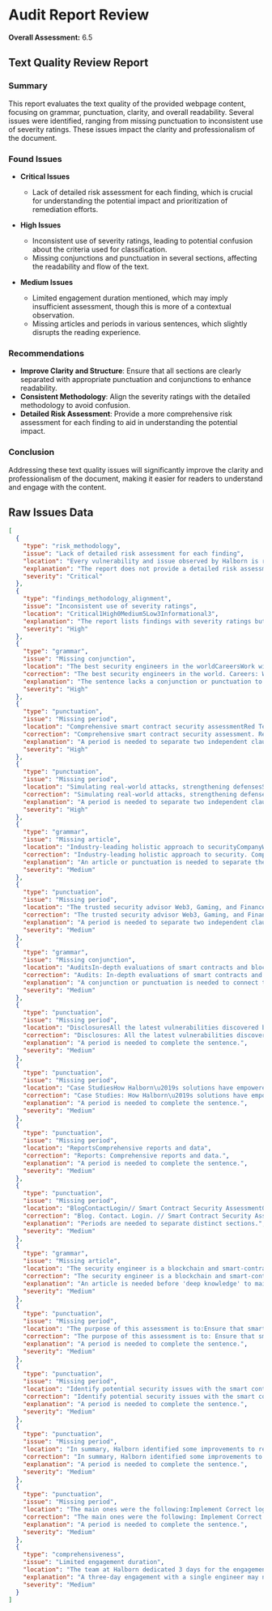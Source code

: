 # Audit Report Review

**Overall Assessment:** 6.5

## Text Quality Review Report

### Summary
This report evaluates the text quality of the provided webpage content, focusing on grammar, punctuation, clarity, and overall readability. Several issues were identified, ranging from missing punctuation to inconsistent use of severity ratings. These issues impact the clarity and professionalism of the document.

### Found Issues
- **Critical Issues**
  - Lack of detailed risk assessment for each finding, which is crucial for understanding the potential impact and prioritization of remediation efforts.

- **High Issues**
  - Inconsistent use of severity ratings, leading to potential confusion about the criteria used for classification.
  - Missing conjunctions and punctuation in several sections, affecting the readability and flow of the text.

- **Medium Issues**
  - Limited engagement duration mentioned, which may imply insufficient assessment, though this is more of a contextual observation.
  - Missing articles and periods in various sentences, which slightly disrupts the reading experience.

### Recommendations
- **Improve Clarity and Structure**: Ensure that all sections are clearly separated with appropriate punctuation and conjunctions to enhance readability.
- **Consistent Methodology**: Align the severity ratings with the detailed methodology to avoid confusion.
- **Detailed Risk Assessment**: Provide a more comprehensive risk assessment for each finding to aid in understanding the potential impact.

### Conclusion
Addressing these text quality issues will significantly improve the clarity and professionalism of the document, making it easier for readers to understand and engage with the content.

## Raw Issues Data

```json
[
  {
    "type": "risk_methodology",
    "issue": "Lack of detailed risk assessment for each finding",
    "location": "Every vulnerability and issue observed by Halborn is ranked based on two sets of Metrics and a Severity Coefficient.",
    "explanation": "The report does not provide a detailed risk assessment for each finding, which is crucial for understanding the potential impact and prioritization of remediation efforts.",
    "severity": "Critical"
  },
  {
    "type": "findings_methodology_alignment",
    "issue": "Inconsistent use of severity ratings",
    "location": "Critical1High0Medium5Low3Informational3",
    "explanation": "The report lists findings with severity ratings but does not consistently align these with the detailed methodology described, leading to potential confusion about the criteria used for classification.",
    "severity": "High"
  },
  {
    "type": "grammar",
    "issue": "Missing conjunction",
    "location": "The best security engineers in the worldCareersWork with the elite",
    "correction": "The best security engineers in the world. Careers: Work with the elite.",
    "explanation": "The sentence lacks a conjunction or punctuation to separate two distinct ideas.",
    "severity": "High"
  },
  {
    "type": "punctuation",
    "issue": "Missing period",
    "location": "Comprehensive smart contract security assessmentRed Team Exercises",
    "correction": "Comprehensive smart contract security assessment. Red Team Exercises",
    "explanation": "A period is needed to separate two independent clauses.",
    "severity": "High"
  },
  {
    "type": "punctuation",
    "issue": "Missing period",
    "location": "Simulating real-world attacks, strengthening defensesSecurity Advisory as a Service",
    "correction": "Simulating real-world attacks, strengthening defenses. Security Advisory as a Service",
    "explanation": "A period is needed to separate two independent clauses.",
    "severity": "High"
  },
  {
    "type": "grammar",
    "issue": "Missing article",
    "location": "Industry-leading holistic approach to securityCompanyWho We Are",
    "correction": "Industry-leading holistic approach to security. Company: Who We Are",
    "explanation": "An article or punctuation is needed to separate the two ideas.",
    "severity": "Medium"
  },
  {
    "type": "punctuation",
    "issue": "Missing period",
    "location": "The trusted security advisor Web3, Gaming, and FinanceBrandAnswers to all things blockchain and security",
    "correction": "The trusted security advisor Web3, Gaming, and Finance. Brand: Answers to all things blockchain and security",
    "explanation": "A period is needed to separate two independent clauses.",
    "severity": "Medium"
  },
  {
    "type": "grammar",
    "issue": "Missing conjunction",
    "location": "AuditsIn-depth evaluations of smart contracts and blockchain infrastructures",
    "correction": "Audits: In-depth evaluations of smart contracts and blockchain infrastructures",
    "explanation": "A conjunction or punctuation is needed to connect the two parts of the sentence.",
    "severity": "Medium"
  },
  {
    "type": "punctuation",
    "issue": "Missing period",
    "location": "DisclosuresAll the latest vulnerabilities discovered by Halborn",
    "correction": "Disclosures: All the latest vulnerabilities discovered by Halborn.",
    "explanation": "A period is needed to complete the sentence.",
    "severity": "Medium"
  },
  {
    "type": "punctuation",
    "issue": "Missing period",
    "location": "Case StudiesHow Halborn\u2019s solutions have empowered clients to overcome security issues",
    "correction": "Case Studies: How Halborn\u2019s solutions have empowered clients to overcome security issues.",
    "explanation": "A period is needed to complete the sentence.",
    "severity": "Medium"
  },
  {
    "type": "punctuation",
    "issue": "Missing period",
    "location": "ReportsComprehensive reports and data",
    "correction": "Reports: Comprehensive reports and data.",
    "explanation": "A period is needed to complete the sentence.",
    "severity": "Medium"
  },
  {
    "type": "punctuation",
    "issue": "Missing period",
    "location": "BlogContactLogin// Smart Contract Security Assessment02.05.2025 - 02.07.2025",
    "correction": "Blog. Contact. Login. // Smart Contract Security Assessment 02.05.2025 - 02.07.2025",
    "explanation": "Periods are needed to separate distinct sections.",
    "severity": "Medium"
  },
  {
    "type": "grammar",
    "issue": "Missing article",
    "location": "The security engineer is a blockchain and smart-contract security expert with advanced penetration testing, smart-contract hacking, and deep knowledge of multiple blockchain protocols",
    "correction": "The security engineer is a blockchain and smart-contract security expert with advanced penetration testing, smart-contract hacking, and a deep knowledge of multiple blockchain protocols.",
    "explanation": "An article is needed before 'deep knowledge' to maintain parallel structure.",
    "severity": "Medium"
  },
  {
    "type": "punctuation",
    "issue": "Missing period",
    "location": "The purpose of this assessment is to:Ensure that smart contract functions operate as intended",
    "correction": "The purpose of this assessment is to: Ensure that smart contract functions operate as intended.",
    "explanation": "A period is needed to complete the sentence.",
    "severity": "Medium"
  },
  {
    "type": "punctuation",
    "issue": "Missing period",
    "location": "Identify potential security issues with the smart contracts",
    "correction": "Identify potential security issues with the smart contracts.",
    "explanation": "A period is needed to complete the sentence.",
    "severity": "Medium"
  },
  {
    "type": "punctuation",
    "issue": "Missing period",
    "location": "In summary, Halborn identified some improvements to reduce the likelihood and impact of risks, which were all addressed by the BlockDAG team",
    "correction": "In summary, Halborn identified some improvements to reduce the likelihood and impact of risks, which were all addressed by the BlockDAG team.",
    "explanation": "A period is needed to complete the sentence.",
    "severity": "Medium"
  },
  {
    "type": "punctuation",
    "issue": "Missing period",
    "location": "The main ones were the following:Implement Correct logic for token distribution",
    "correction": "The main ones were the following: Implement Correct logic for token distribution.",
    "explanation": "A period is needed to complete the sentence.",
    "severity": "Medium"
  },
  {
    "type": "comprehensiveness",
    "issue": "Limited engagement duration",
    "location": "The team at Halborn dedicated 3 days for the engagement and assigned one full-time security engineer.",
    "explanation": "A three-day engagement with a single engineer may not be sufficient to thoroughly assess complex smart contracts, potentially leading to missed vulnerabilities.",
    "severity": "Medium"
  }
]
```